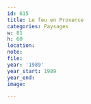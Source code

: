 ```yaml
---
id: 615
title: Le feu en Provence
categories: Paysages
w: 81
h: 60
location:
note:
file:
year: '1989'
year_start: 1989
year_end:
image:

---
```

